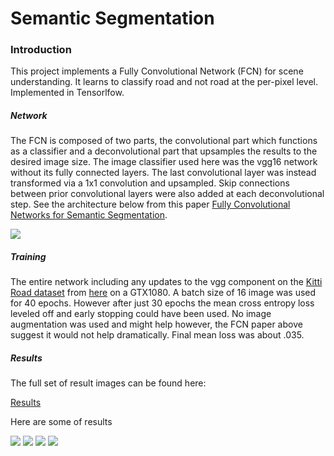 # Semantic Segmentation
### Introduction

This project implements a Fully Convolutional Network (FCN) for scene understanding. It learns to classify road and not road at the per-pixel level. Implemented in Tensorlfow.

##### Network

The FCN is composed of two parts, the convolutional part which functions as a classifier and a deconvolutional part that upsamples the results to the desired image size. The image classifier used here was the vgg16 network without its fully connected layers. The last convolutional layer was instead transformed via a 1x1 convolution and upsampled. Skip connections between prior convolutional layers were also added at each deconvolutional step. See the architecture below from this paper [Fully Convolutional Networks for Semantic Segmentation](https://people.eecs.berkeley.edu/~jonlong/long_shelhamer_fcn.pdf).

![](images/fcn.png)


##### Training
The entire network including any updates to the vgg component on the [Kitti Road dataset](http://www.cvlibs.net/datasets/kitti/eval_road.php) from [here](http://www.cvlibs.net/download.php?file=data_road.zip) on a GTX1080. A batch size of 16 image was used for 40 epochs. However after just 30 epochs the mean cross entropy loss leveled off and early stopping could have been used. No image augmentation was used and might help however, the FCN paper above suggest it would not help dramatically. Final mean loss was about .035.


##### Results

The full set of result images can be found here:

[Results](https://github.com/cochoa0x1/semantic-segmentation/releases/tag/v1.0.0)

Here are some of results

![](images/um_000040.png)
![](images/umm_000032.png)
![](images/umm_000067.png)
![](images/uu_000057.png)

